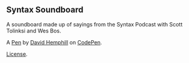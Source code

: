 Syntax Soundboard
-----------------
A soundboard made up of sayings from the Syntax Podcast with Scott Tolinksi and Wes Bos.

A [Pen](https://codepen.io/davidhemphill/pen/xYxLyz) by [David Hemphill](https://codepen.io/davidhemphill) on [CodePen](https://codepen.io).

[License](https://codepen.io/davidhemphill/pen/xYxLyz/license).